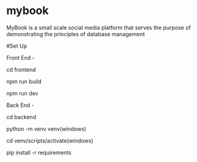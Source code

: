 # mybook

MyBook is a small scale social media platform that serves the purpose of demonstrating the principles of database management 

#Set Up

Front End - 

cd frontend

npm run build

npm run dev

Back End - 

cd backend

python -m venv venv(windows)

cd venv/scripts/activate(windows)

pip install -r requirements
